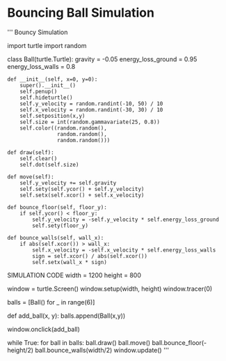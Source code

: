 # Bouncing Ball Simulation
'''
Bouncy Simulation

import turtle
import random

class Ball(turtle.Turtle):
    gravity = -0.05
    energy_loss_ground = 0.95
    energy_loss_walls  = 0.8

    def __init__(self, x=0, y=0):
        super().__init__()
        self.penup()
        self.hideturtle()
        self.y_velocity = random.randint(-10, 50) / 10
        self.x_velocity = random.randint(-30, 30) / 10
        self.setposition(x,y)
        self.size = int(random.gammavariate(25, 0.8))
        self.color((random.random(),
                    random.random(),
                    random.random()))

    def draw(self):
        self.clear()
        self.dot(self.size)

    def move(self):
        self.y_velocity += self.gravity
        self.sety(self.ycor() + self.y_velocity)
        self.setx(self.xcor() + self.x_velocity)

    def bounce_floor(self, floor_y):
        if self.ycor() < floor_y:
            self.y_velocity = -self.y_velocity * self.energy_loss_ground
            self.sety(floor_y)

    def bounce_walls(self, wall_x):
        if abs(self.xcor()) > wall_x:
            self.x_velocity = -self.x_velocity * self.energy_loss_walls
            sign = self.xcor() / abs(self.xcor())
            self.setx(wall_x * sign)


SIMULATION CODE
width = 1200
height = 800

window = turtle.Screen()
window.setup(width, height)
window.tracer(0)

balls = [Ball() for _ in range(6)]

def add_ball(x, y):
    balls.append(Ball(x,y))

window.onclick(add_ball)


while True:
    for ball in balls:
        ball.draw()
        ball.move()
        ball.bounce_floor(-height/2)
        ball.bounce_walls(width/2)
    window.update()
'''





        
